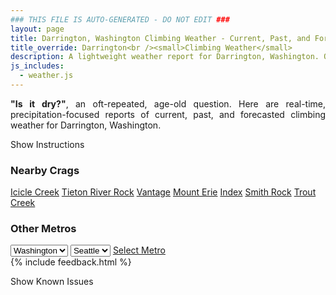 ```yaml
---
### THIS FILE IS AUTO-GENERATED - DO NOT EDIT ###
layout: page
title: Darrington, Washington Climbing Weather - Current, Past, and Forecasted Report
title_override: Darrington<br /><small>Climbing Weather</small>
description: A lightweight weather report for Darrington, Washington. Optimized for slow internet connections.
js_includes:
  - weather.js
---
```


<section class="measure center lh-copy f5-ns f6 ph2 mv4" style="text-align: justify;">
<strong>"Is it dry?"</strong>, an oft-repeated, age-old question. Here are real-time,
precipitation-focused reports of current, past, and forecasted climbing weather for Darrington, Washington.
</section>

<p id="settings-toggle" class="mw5 b center tc hover-light-red black-70 pointer">Show Instructions</p>
<section id="settings" class="overflow-hidden" style="display:none;">
    <div class="mv2 ph2 center">
        <div class="fn f6 tc pv2">
            <p class="measure lh-copy center"><strong>Show/hide hourly forecasts</strong> by clicking the desired day.</p>
            <hr class="mw5 p0 mv2 o-60 b0 bt b--light-red light-red bg-light-red">
            <p class="measure lh-copy center"><strong>Current and Past conditions</strong> are measured by the nearest weather station. <strong>Forecast conditions</strong> are calculated and polled separately.</p>
            <hr class="mw5 p0 mv2 o-60 b0 bt b--light-red light-red bg-light-red">
            <p class="measure lh-copy center"><strong>Having issues?</strong> Try <a id="clear-cache" class="no-underline relative fancy-link light-red hover-light-red" href="#">clearing the local cache</a>.</p>
            <hr class="mw5 p0 mv2 o-60 b0 bt b--light-red light-red bg-light-red">
            <p class="measure lh-copy center">Weather data sourced from <a class="no-underline fancy-link relative light-red" target="_blank" href="https://www.weather.gov/documentation/services-web-api">weather.gov</a>.</p>
        </div>
    </div>
</section>
<section id="weather" data-crag="darrington-washington" class="mv4-ns mv3 ph2 center"></section>
<section id="nearby" class="tc lh-copy">
  <h3>Nearby Crags</h3>
<a class="nowrap no-underline fancy-link relative light-red mh3" href="/crags/icicle-creek-washington-weather.html">Icicle Creek</a>
<a class="nowrap no-underline fancy-link relative light-red mh3" href="/crags/tieton-river-rock-washington-weather.html">Tieton River Rock</a>
<a class="nowrap no-underline fancy-link relative light-red mh3" href="/crags/vantage-washington-weather.html">Vantage</a>
<a class="nowrap no-underline fancy-link relative light-red mh3" href="/crags/mount-erie-washington-weather.html">Mount Erie</a>
<a class="nowrap no-underline fancy-link relative light-red mh3" href="/crags/index-washington-weather.html">Index</a>
<a class="nowrap no-underline fancy-link relative light-red mh3" href="/crags/smith-rock-oregon-weather.html">Smith Rock</a>
<a class="nowrap no-underline fancy-link relative light-red mh3" href="/crags/trout-creek-oregon-weather.html">Trout Creek</a>
</section>
<section id="nearby" class="tc lh-copy">
  <h3>Other Metros</h3>
  <select class="ma1 bg-near-white pa2" id="stateSel">
    <option value="Texas">Texas</option>
    <option value="Washington" selected>Washington</option>
    <option value="Colorado">Colorado</option>
    <option value="Tennessee">Tennessee</option>
    <option value="Utah">Utah</option>
    <option value="California">California</option>
  </select>
  <select class="ma1 bg-near-white pa2" id="citySel">
    <option value="Seattle" selected>Seattle</option>
  </select>
  <a id="selectMetro" class="f6 link dim ph3 pv2 ma1 dib white bg-light-red" href="/crags/seattle-washington-weather.html">Select Metro</a>
  <script>
    var states = [];
    states["Texas"] = "Austin"
    states["Washington"] = "Seattle"
    states["Colorado"] = "Denver"
    states["Tennessee"] = "Nashville"
    states["Utah"] = "Salt Lake City"
    states["California"] = "San Francisco|Los Angeles"
  </script>
</section>
{% include feedback.html %}
<p id="issues-toggle" class="mw5 b center tc hover-light-red black-70 pointer">Show Known Issues</p>
<section id="issues" class="overflow-hidden tc f6">
</section>

<script>
  var weekly_SEW_151_89 = {"updated":"2021-10-13T00:44:57+00:00","units":"us","forecastGenerator":"BaselineForecastGenerator","generatedAt":"2021-10-13T08:44:06+00:00","updateTime":"2021-10-13T00:44:57+00:00","validTimes":"2021-10-12T18:00:00+00:00/P7DT7H","elevation":{"unitCode":"wmoUnit:m","value":1150.9248},"periods":[{"number":1,"name":"Overnight","startTime":"2021-10-13T01:00:00-07:00","endTime":"2021-10-13T06:00:00-07:00","isDaytime":false,"temperature":34,"temperatureUnit":"F","temperatureTrend":null,"windSpeed":"1 to 5 mph","windDirection":"SW","icon":"https://api.weather.gov/icons/land/night/snow,70?size=medium","shortForecast":"Light Snow Likely","detailedForecast":"Snow likely. Cloudy, with a low around 34. Southwest wind 1 to 5 mph. Chance of precipitation is 70%. New snow accumulation of less than one inch possible."},{"number":2,"name":"Wednesday","startTime":"2021-10-13T06:00:00-07:00","endTime":"2021-10-13T18:00:00-07:00","isDaytime":true,"temperature":37,"temperatureUnit":"F","temperatureTrend":null,"windSpeed":"3 to 9 mph","windDirection":"WSW","icon":"https://api.weather.gov/icons/land/day/snow,70?size=medium","shortForecast":"Light Snow Likely","detailedForecast":"Snow likely before 2pm. Mostly cloudy, with a high near 37. West southwest wind 3 to 9 mph. Chance of precipitation is 70%. New snow accumulation of less than half an inch possible."},{"number":3,"name":"Wednesday Night","startTime":"2021-10-13T18:00:00-07:00","endTime":"2021-10-14T06:00:00-07:00","isDaytime":false,"temperature":34,"temperatureUnit":"F","temperatureTrend":"rising","windSpeed":"1 to 10 mph","windDirection":"SW","icon":"https://api.weather.gov/icons/land/night/snow,40/snow,60?size=medium","shortForecast":"Rain And Snow Likely","detailedForecast":"Rain and snow likely after 11pm. Mostly cloudy. Low around 34, with temperatures rising to around 36 overnight. Southwest wind 1 to 10 mph. Chance of precipitation is 60%. Little or no snow accumulation expected."},{"number":4,"name":"Thursday","startTime":"2021-10-14T06:00:00-07:00","endTime":"2021-10-14T18:00:00-07:00","isDaytime":true,"temperature":42,"temperatureUnit":"F","temperatureTrend":null,"windSpeed":"6 to 10 mph","windDirection":"SW","icon":"https://api.weather.gov/icons/land/day/snow,60?size=medium","shortForecast":"Rain And Snow Likely","detailedForecast":"Rain and snow likely. Mostly cloudy, with a high near 42. Southwest wind 6 to 10 mph. Chance of precipitation is 60%. New rainfall amounts between a quarter and half of an inch possible."},{"number":5,"name":"Thursday Night","startTime":"2021-10-14T18:00:00-07:00","endTime":"2021-10-15T06:00:00-07:00","isDaytime":false,"temperature":40,"temperatureUnit":"F","temperatureTrend":null,"windSpeed":"7 to 14 mph","windDirection":"SSW","icon":"https://api.weather.gov/icons/land/night/rain,70?size=medium","shortForecast":"Light Rain Likely","detailedForecast":"Rain likely. Cloudy, with a low around 40. South southwest wind 7 to 14 mph. Chance of precipitation is 70%. New rainfall amounts between a tenth and quarter of an inch possible."},{"number":6,"name":"Friday","startTime":"2021-10-15T06:00:00-07:00","endTime":"2021-10-15T18:00:00-07:00","isDaytime":true,"temperature":44,"temperatureUnit":"F","temperatureTrend":null,"windSpeed":"6 to 9 mph","windDirection":"S","icon":"https://api.weather.gov/icons/land/day/rain,70?size=medium","shortForecast":"Light Rain Likely","detailedForecast":"Rain likely. Cloudy, with a high near 44. Chance of precipitation is 70%. New rainfall amounts between a quarter and half of an inch possible."},{"number":7,"name":"Friday Night","startTime":"2021-10-15T18:00:00-07:00","endTime":"2021-10-16T06:00:00-07:00","isDaytime":false,"temperature":42,"temperatureUnit":"F","temperatureTrend":null,"windSpeed":"6 to 10 mph","windDirection":"SSE","icon":"https://api.weather.gov/icons/land/night/rain,70?size=medium","shortForecast":"Rain Likely","detailedForecast":"Rain likely. Mostly cloudy, with a low around 42. Chance of precipitation is 70%."},{"number":8,"name":"Saturday","startTime":"2021-10-16T06:00:00-07:00","endTime":"2021-10-16T18:00:00-07:00","isDaytime":true,"temperature":47,"temperatureUnit":"F","temperatureTrend":null,"windSpeed":"10 mph","windDirection":"SSE","icon":"https://api.weather.gov/icons/land/day/rain?size=medium","shortForecast":"Rain Likely","detailedForecast":"Rain likely. Mostly cloudy, with a high near 47."},{"number":9,"name":"Saturday Night","startTime":"2021-10-16T18:00:00-07:00","endTime":"2021-10-17T06:00:00-07:00","isDaytime":false,"temperature":38,"temperatureUnit":"F","temperatureTrend":null,"windSpeed":"10 mph","windDirection":"S","icon":"https://api.weather.gov/icons/land/night/rain?size=medium","shortForecast":"Rain Likely","detailedForecast":"Rain likely. Mostly cloudy, with a low around 38."},{"number":10,"name":"Sunday","startTime":"2021-10-17T06:00:00-07:00","endTime":"2021-10-17T18:00:00-07:00","isDaytime":true,"temperature":40,"temperatureUnit":"F","temperatureTrend":null,"windSpeed":"6 to 10 mph","windDirection":"SW","icon":"https://api.weather.gov/icons/land/day/rain?size=medium","shortForecast":"Rain Likely","detailedForecast":"Rain likely. Mostly cloudy, with a high near 40."},{"number":11,"name":"Sunday Night","startTime":"2021-10-17T18:00:00-07:00","endTime":"2021-10-18T06:00:00-07:00","isDaytime":false,"temperature":34,"temperatureUnit":"F","temperatureTrend":null,"windSpeed":"8 mph","windDirection":"SSW","icon":"https://api.weather.gov/icons/land/night/snow/bkn?size=medium","shortForecast":"Chance Rain And Snow then Mostly Cloudy","detailedForecast":"A chance of rain before 8pm, then a chance of rain and snow between 8pm and 11pm. Mostly cloudy, with a low around 34."},{"number":12,"name":"Monday","startTime":"2021-10-18T06:00:00-07:00","endTime":"2021-10-18T18:00:00-07:00","isDaytime":true,"temperature":42,"temperatureUnit":"F","temperatureTrend":null,"windSpeed":"8 mph","windDirection":"ENE","icon":"https://api.weather.gov/icons/land/day/bkn?size=medium","shortForecast":"Partly Sunny","detailedForecast":"Partly sunny, with a high near 42."},{"number":13,"name":"Monday Night","startTime":"2021-10-18T18:00:00-07:00","endTime":"2021-10-19T06:00:00-07:00","isDaytime":false,"temperature":35,"temperatureUnit":"F","temperatureTrend":null,"windSpeed":"6 to 10 mph","windDirection":"ENE","icon":"https://api.weather.gov/icons/land/night/bkn?size=medium","shortForecast":"Mostly Cloudy","detailedForecast":"Mostly cloudy, with a low around 35."},{"number":14,"name":"Tuesday","startTime":"2021-10-19T06:00:00-07:00","endTime":"2021-10-19T18:00:00-07:00","isDaytime":true,"temperature":49,"temperatureUnit":"F","temperatureTrend":null,"windSpeed":"9 mph","windDirection":"E","icon":"https://api.weather.gov/icons/land/day/rain?size=medium","shortForecast":"Chance Light Rain","detailedForecast":"A chance of rain after 11am. Mostly sunny, with a high near 49."}]}
  var hourly_SEW_151_89 = {"@context":["https://geojson.org/geojson-ld/geojson-context.jsonld",{"@version":"1.1","wx":"https://api.weather.gov/ontology#","geo":"http://www.opengis.net/ont/geosparql#","unit":"http://codes.wmo.int/common/unit/","@vocab":"https://api.weather.gov/ontology#"}],"type":"Feature","geometry":{"type":"Polygon","coordinates":[[[-121.6487288,48.1784602],[-121.6426225,48.158006500000006],[-121.6119448,48.16207810000001],[-121.6180444,48.18253210000001],[-121.6487288,48.1784602]]]},"properties":{"updated":"2021-10-13T00:44:57+00:00","units":"us","forecastGenerator":"HourlyForecastGenerator","generatedAt":"2021-10-13T08:44:07+00:00","updateTime":"2021-10-13T00:44:57+00:00","validTimes":"2021-10-12T18:00:00+00:00/P7DT7H","elevation":{"unitCode":"wmoUnit:m","value":1150.9248},"periods":[{"number":1,"name":"","startTime":"2021-10-13T01:00:00-07:00","endTime":"2021-10-13T02:00:00-07:00","isDaytime":false,"temperature":34,"temperatureUnit":"F","temperatureTrend":null,"windSpeed":"5 mph","windDirection":"S","icon":"https://api.weather.gov/icons/land/night/snow,70?size=small","shortForecast":"Light Snow Likely","detailedForecast":""},{"number":2,"name":"","startTime":"2021-10-13T02:00:00-07:00","endTime":"2021-10-13T03:00:00-07:00","isDaytime":false,"temperature":34,"temperatureUnit":"F","temperatureTrend":null,"windSpeed":"5 mph","windDirection":"SSW","icon":"https://api.weather.gov/icons/land/night/snow,50?size=small","shortForecast":"Chance Light Snow","detailedForecast":""},{"number":3,"name":"","startTime":"2021-10-13T03:00:00-07:00","endTime":"2021-10-13T04:00:00-07:00","isDaytime":false,"temperature":34,"temperatureUnit":"F","temperatureTrend":null,"windSpeed":"2 mph","windDirection":"S","icon":"https://api.weather.gov/icons/land/night/snow,40?size=small","shortForecast":"Chance Light Snow","detailedForecast":""},{"number":4,"name":"","startTime":"2021-10-13T04:00:00-07:00","endTime":"2021-10-13T05:00:00-07:00","isDaytime":false,"temperature":34,"temperatureUnit":"F","temperatureTrend":null,"windSpeed":"3 mph","windDirection":"WNW","icon":"https://api.weather.gov/icons/land/night/snow,40?size=small","shortForecast":"Chance Light Snow","detailedForecast":""},{"number":5,"name":"","startTime":"2021-10-13T05:00:00-07:00","endTime":"2021-10-13T06:00:00-07:00","isDaytime":false,"temperature":34,"temperatureUnit":"F","temperatureTrend":null,"windSpeed":"1 mph","windDirection":"SW","icon":"https://api.weather.gov/icons/land/night/snow,40?size=small","shortForecast":"Chance Light Snow","detailedForecast":""},{"number":6,"name":"","startTime":"2021-10-13T06:00:00-07:00","endTime":"2021-10-13T07:00:00-07:00","isDaytime":true,"temperature":35,"temperatureUnit":"F","temperatureTrend":null,"windSpeed":"3 mph","windDirection":"SW","icon":"https://api.weather.gov/icons/land/day/snow,50?size=small","shortForecast":"Chance Light Snow","detailedForecast":""},{"number":7,"name":"","startTime":"2021-10-13T07:00:00-07:00","endTime":"2021-10-13T08:00:00-07:00","isDaytime":true,"temperature":34,"temperatureUnit":"F","temperatureTrend":null,"windSpeed":"6 mph","windDirection":"WSW","icon":"https://api.weather.gov/icons/land/day/snow,40?size=small","shortForecast":"Chance Light Snow","detailedForecast":""},{"number":8,"name":"","startTime":"2021-10-13T08:00:00-07:00","endTime":"2021-10-13T09:00:00-07:00","isDaytime":true,"temperature":34,"temperatureUnit":"F","temperatureTrend":null,"windSpeed":"3 mph","windDirection":"W","icon":"https://api.weather.gov/icons/land/day/snow?size=small","shortForecast":"Slight Chance Light Snow","detailedForecast":""},{"number":9,"name":"","startTime":"2021-10-13T09:00:00-07:00","endTime":"2021-10-13T10:00:00-07:00","isDaytime":true,"temperature":34,"temperatureUnit":"F","temperatureTrend":null,"windSpeed":"3 mph","windDirection":"WSW","icon":"https://api.weather.gov/icons/land/day/snow?size=small","shortForecast":"Slight Chance Light Snow","detailedForecast":""},{"number":10,"name":"","startTime":"2021-10-13T10:00:00-07:00","endTime":"2021-10-13T11:00:00-07:00","isDaytime":true,"temperature":35,"temperatureUnit":"F","temperatureTrend":null,"windSpeed":"6 mph","windDirection":"W","icon":"https://api.weather.gov/icons/land/day/snow?size=small","shortForecast":"Slight Chance Light Snow","detailedForecast":""},{"number":11,"name":"","startTime":"2021-10-13T11:00:00-07:00","endTime":"2021-10-13T12:00:00-07:00","isDaytime":true,"temperature":35,"temperatureUnit":"F","temperatureTrend":null,"windSpeed":"3 mph","windDirection":"W","icon":"https://api.weather.gov/icons/land/day/snow?size=small","shortForecast":"Light Snow Likely","detailedForecast":""},{"number":12,"name":"","startTime":"2021-10-13T12:00:00-07:00","endTime":"2021-10-13T13:00:00-07:00","isDaytime":true,"temperature":36,"temperatureUnit":"F","temperatureTrend":null,"windSpeed":"8 mph","windDirection":"W","icon":"https://api.weather.gov/icons/land/day/snow?size=small","shortForecast":"Light Snow Likely","detailedForecast":""},{"number":13,"name":"","startTime":"2021-10-13T13:00:00-07:00","endTime":"2021-10-13T14:00:00-07:00","isDaytime":true,"temperature":36,"temperatureUnit":"F","temperatureTrend":null,"windSpeed":"8 mph","windDirection":"W","icon":"https://api.weather.gov/icons/land/day/snow?size=small","shortForecast":"Light Snow Likely","detailedForecast":""},{"number":14,"name":"","startTime":"2021-10-13T14:00:00-07:00","endTime":"2021-10-13T15:00:00-07:00","isDaytime":true,"temperature":37,"temperatureUnit":"F","temperatureTrend":null,"windSpeed":"8 mph","windDirection":"W","icon":"https://api.weather.gov/icons/land/day/bkn?size=small","shortForecast":"Mostly Cloudy","detailedForecast":""},{"number":15,"name":"","startTime":"2021-10-13T15:00:00-07:00","endTime":"2021-10-13T16:00:00-07:00","isDaytime":true,"temperature":37,"temperatureUnit":"F","temperatureTrend":null,"windSpeed":"9 mph","windDirection":"W","icon":"https://api.weather.gov/icons/land/day/bkn?size=small","shortForecast":"Mostly Cloudy","detailedForecast":""},{"number":16,"name":"","startTime":"2021-10-13T16:00:00-07:00","endTime":"2021-10-13T17:00:00-07:00","isDaytime":true,"temperature":37,"temperatureUnit":"F","temperatureTrend":null,"windSpeed":"8 mph","windDirection":"W","icon":"https://api.weather.gov/icons/land/day/bkn?size=small","shortForecast":"Mostly Cloudy","detailedForecast":""},{"number":17,"name":"","startTime":"2021-10-13T17:00:00-07:00","endTime":"2021-10-13T18:00:00-07:00","isDaytime":true,"temperature":36,"temperatureUnit":"F","temperatureTrend":null,"windSpeed":"6 mph","windDirection":"WSW","icon":"https://api.weather.gov/icons/land/day/bkn?size=small","shortForecast":"Partly Sunny","detailedForecast":""},{"number":18,"name":"","startTime":"2021-10-13T18:00:00-07:00","endTime":"2021-10-13T19:00:00-07:00","isDaytime":false,"temperature":36,"temperatureUnit":"F","temperatureTrend":null,"windSpeed":"5 mph","windDirection":"SW","icon":"https://api.weather.gov/icons/land/night/bkn?size=small","shortForecast":"Mostly Cloudy","detailedForecast":""},{"number":19,"name":"","startTime":"2021-10-13T19:00:00-07:00","endTime":"2021-10-13T20:00:00-07:00","isDaytime":false,"temperature":35,"temperatureUnit":"F","temperatureTrend":null,"windSpeed":"2 mph","windDirection":"SSW","icon":"https://api.weather.gov/icons/land/night/bkn?size=small","shortForecast":"Mostly Cloudy","detailedForecast":""},{"number":20,"name":"","startTime":"2021-10-13T20:00:00-07:00","endTime":"2021-10-13T21:00:00-07:00","isDaytime":false,"temperature":34,"temperatureUnit":"F","temperatureTrend":null,"windSpeed":"1 mph","windDirection":"SSW","icon":"https://api.weather.gov/icons/land/night/sct?size=small","shortForecast":"Partly Cloudy","detailedForecast":""},{"number":21,"name":"","startTime":"2021-10-13T21:00:00-07:00","endTime":"2021-10-13T22:00:00-07:00","isDaytime":false,"temperature":34,"temperatureUnit":"F","temperatureTrend":null,"windSpeed":"1 mph","windDirection":"NNW","icon":"https://api.weather.gov/icons/land/night/sct?size=small","shortForecast":"Partly Cloudy","detailedForecast":""},{"number":22,"name":"","startTime":"2021-10-13T22:00:00-07:00","endTime":"2021-10-13T23:00:00-07:00","isDaytime":false,"temperature":34,"temperatureUnit":"F","temperatureTrend":null,"windSpeed":"2 mph","windDirection":"WSW","icon":"https://api.weather.gov/icons/land/night/bkn?size=small","shortForecast":"Mostly Cloudy","detailedForecast":""},{"number":23,"name":"","startTime":"2021-10-13T23:00:00-07:00","endTime":"2021-10-14T00:00:00-07:00","isDaytime":false,"temperature":34,"temperatureUnit":"F","temperatureTrend":null,"windSpeed":"7 mph","windDirection":"S","icon":"https://api.weather.gov/icons/land/night/snow?size=small","shortForecast":"Chance Rain And Snow","detailedForecast":""},{"number":24,"name":"","startTime":"2021-10-14T00:00:00-07:00","endTime":"2021-10-14T01:00:00-07:00","isDaytime":false,"temperature":35,"temperatureUnit":"F","temperatureTrend":null,"windSpeed":"7 mph","windDirection":"S","icon":"https://api.weather.gov/icons/land/night/snow?size=small","shortForecast":"Chance Rain And Snow","detailedForecast":""},{"number":25,"name":"","startTime":"2021-10-14T01:00:00-07:00","endTime":"2021-10-14T02:00:00-07:00","isDaytime":false,"temperature":35,"temperatureUnit":"F","temperatureTrend":null,"windSpeed":"7 mph","windDirection":"S","icon":"https://api.weather.gov/icons/land/night/snow?size=small","shortForecast":"Chance Rain And Snow","detailedForecast":""},{"number":26,"name":"","startTime":"2021-10-14T02:00:00-07:00","endTime":"2021-10-14T03:00:00-07:00","isDaytime":false,"temperature":36,"temperatureUnit":"F","temperatureTrend":null,"windSpeed":"8 mph","windDirection":"SSW","icon":"https://api.weather.gov/icons/land/night/snow?size=small","shortForecast":"Chance Rain And Snow","detailedForecast":""},{"number":27,"name":"","startTime":"2021-10-14T03:00:00-07:00","endTime":"2021-10-14T04:00:00-07:00","isDaytime":false,"temperature":36,"temperatureUnit":"F","temperatureTrend":null,"windSpeed":"8 mph","windDirection":"SSW","icon":"https://api.weather.gov/icons/land/night/snow?size=small","shortForecast":"Chance Rain And Snow","detailedForecast":""},{"number":28,"name":"","startTime":"2021-10-14T04:00:00-07:00","endTime":"2021-10-14T05:00:00-07:00","isDaytime":false,"temperature":36,"temperatureUnit":"F","temperatureTrend":null,"windSpeed":"8 mph","windDirection":"SSW","icon":"https://api.weather.gov/icons/land/night/snow?size=small","shortForecast":"Chance Rain And Snow","detailedForecast":""},{"number":29,"name":"","startTime":"2021-10-14T05:00:00-07:00","endTime":"2021-10-14T06:00:00-07:00","isDaytime":false,"temperature":36,"temperatureUnit":"F","temperatureTrend":null,"windSpeed":"10 mph","windDirection":"SSW","icon":"https://api.weather.gov/icons/land/night/snow?size=small","shortForecast":"Rain And Snow Likely","detailedForecast":""},{"number":30,"name":"","startTime":"2021-10-14T06:00:00-07:00","endTime":"2021-10-14T07:00:00-07:00","isDaytime":true,"temperature":36,"temperatureUnit":"F","temperatureTrend":null,"windSpeed":"10 mph","windDirection":"SSW","icon":"https://api.weather.gov/icons/land/day/snow?size=small","shortForecast":"Rain And Snow Likely","detailedForecast":""},{"number":31,"name":"","startTime":"2021-10-14T07:00:00-07:00","endTime":"2021-10-14T08:00:00-07:00","isDaytime":true,"temperature":36,"temperatureUnit":"F","temperatureTrend":null,"windSpeed":"10 mph","windDirection":"SSW","icon":"https://api.weather.gov/icons/land/day/snow?size=small","shortForecast":"Rain And Snow Likely","detailedForecast":""},{"number":32,"name":"","startTime":"2021-10-14T08:00:00-07:00","endTime":"2021-10-14T09:00:00-07:00","isDaytime":true,"temperature":36,"temperatureUnit":"F","temperatureTrend":null,"windSpeed":"10 mph","windDirection":"SSW","icon":"https://api.weather.gov/icons/land/day/rain?size=small","shortForecast":"Rain Likely","detailedForecast":""},{"number":33,"name":"","startTime":"2021-10-14T09:00:00-07:00","endTime":"2021-10-14T10:00:00-07:00","isDaytime":true,"temperature":36,"temperatureUnit":"F","temperatureTrend":null,"windSpeed":"10 mph","windDirection":"SSW","icon":"https://api.weather.gov/icons/land/day/rain?size=small","shortForecast":"Rain Likely","detailedForecast":""},{"number":34,"name":"","startTime":"2021-10-14T10:00:00-07:00","endTime":"2021-10-14T11:00:00-07:00","isDaytime":true,"temperature":37,"temperatureUnit":"F","temperatureTrend":null,"windSpeed":"10 mph","windDirection":"SSW","icon":"https://api.weather.gov/icons/land/day/rain?size=small","shortForecast":"Rain Likely","detailedForecast":""},{"number":35,"name":"","startTime":"2021-10-14T11:00:00-07:00","endTime":"2021-10-14T12:00:00-07:00","isDaytime":true,"temperature":38,"temperatureUnit":"F","temperatureTrend":null,"windSpeed":"8 mph","windDirection":"SW","icon":"https://api.weather.gov/icons/land/day/rain?size=small","shortForecast":"Chance Light Rain","detailedForecast":""},{"number":36,"name":"","startTime":"2021-10-14T12:00:00-07:00","endTime":"2021-10-14T13:00:00-07:00","isDaytime":true,"temperature":39,"temperatureUnit":"F","temperatureTrend":null,"windSpeed":"8 mph","windDirection":"SW","icon":"https://api.weather.gov/icons/land/day/rain?size=small","shortForecast":"Chance Light Rain","detailedForecast":""},{"number":37,"name":"","startTime":"2021-10-14T13:00:00-07:00","endTime":"2021-10-14T14:00:00-07:00","isDaytime":true,"temperature":40,"temperatureUnit":"F","temperatureTrend":null,"windSpeed":"8 mph","windDirection":"SW","icon":"https://api.weather.gov/icons/land/day/rain?size=small","shortForecast":"Chance Light Rain","detailedForecast":""},{"number":38,"name":"","startTime":"2021-10-14T14:00:00-07:00","endTime":"2021-10-14T15:00:00-07:00","isDaytime":true,"temperature":41,"temperatureUnit":"F","temperatureTrend":null,"windSpeed":"6 mph","windDirection":"SW","icon":"https://api.weather.gov/icons/land/day/rain?size=small","shortForecast":"Chance Light Rain","detailedForecast":""},{"number":39,"name":"","startTime":"2021-10-14T15:00:00-07:00","endTime":"2021-10-14T16:00:00-07:00","isDaytime":true,"temperature":42,"temperatureUnit":"F","temperatureTrend":null,"windSpeed":"6 mph","windDirection":"SW","icon":"https://api.weather.gov/icons/land/day/rain?size=small","shortForecast":"Chance Light Rain","detailedForecast":""},{"number":40,"name":"","startTime":"2021-10-14T16:00:00-07:00","endTime":"2021-10-14T17:00:00-07:00","isDaytime":true,"temperature":42,"temperatureUnit":"F","temperatureTrend":null,"windSpeed":"6 mph","windDirection":"SW","icon":"https://api.weather.gov/icons/land/day/rain?size=small","shortForecast":"Chance Light Rain","detailedForecast":""},{"number":41,"name":"","startTime":"2021-10-14T17:00:00-07:00","endTime":"2021-10-14T18:00:00-07:00","isDaytime":true,"temperature":42,"temperatureUnit":"F","temperatureTrend":null,"windSpeed":"8 mph","windDirection":"SW","icon":"https://api.weather.gov/icons/land/day/rain?size=small","shortForecast":"Light Rain Likely","detailedForecast":""},{"number":42,"name":"","startTime":"2021-10-14T18:00:00-07:00","endTime":"2021-10-14T19:00:00-07:00","isDaytime":false,"temperature":41,"temperatureUnit":"F","temperatureTrend":null,"windSpeed":"8 mph","windDirection":"SW","icon":"https://api.weather.gov/icons/land/night/rain?size=small","shortForecast":"Light Rain Likely","detailedForecast":""},{"number":43,"name":"","startTime":"2021-10-14T19:00:00-07:00","endTime":"2021-10-14T20:00:00-07:00","isDaytime":false,"temperature":41,"temperatureUnit":"F","temperatureTrend":null,"windSpeed":"8 mph","windDirection":"SW","icon":"https://api.weather.gov/icons/land/night/rain?size=small","shortForecast":"Light Rain Likely","detailedForecast":""},{"number":44,"name":"","startTime":"2021-10-14T20:00:00-07:00","endTime":"2021-10-14T21:00:00-07:00","isDaytime":false,"temperature":40,"temperatureUnit":"F","temperatureTrend":null,"windSpeed":"7 mph","windDirection":"S","icon":"https://api.weather.gov/icons/land/night/rain?size=small","shortForecast":"Light Rain Likely","detailedForecast":""},{"number":45,"name":"","startTime":"2021-10-14T21:00:00-07:00","endTime":"2021-10-14T22:00:00-07:00","isDaytime":false,"temperature":40,"temperatureUnit":"F","temperatureTrend":null,"windSpeed":"7 mph","windDirection":"S","icon":"https://api.weather.gov/icons/land/night/rain?size=small","shortForecast":"Light Rain Likely","detailedForecast":""},{"number":46,"name":"","startTime":"2021-10-14T22:00:00-07:00","endTime":"2021-10-14T23:00:00-07:00","isDaytime":false,"temperature":40,"temperatureUnit":"F","temperatureTrend":null,"windSpeed":"7 mph","windDirection":"S","icon":"https://api.weather.gov/icons/land/night/rain?size=small","shortForecast":"Light Rain Likely","detailedForecast":""},{"number":47,"name":"","startTime":"2021-10-14T23:00:00-07:00","endTime":"2021-10-15T00:00:00-07:00","isDaytime":false,"temperature":40,"temperatureUnit":"F","temperatureTrend":null,"windSpeed":"14 mph","windDirection":"SSW","icon":"https://api.weather.gov/icons/land/night/rain?size=small","shortForecast":"Light Rain Likely","detailedForecast":""},{"number":48,"name":"","startTime":"2021-10-15T00:00:00-07:00","endTime":"2021-10-15T01:00:00-07:00","isDaytime":false,"temperature":40,"temperatureUnit":"F","temperatureTrend":null,"windSpeed":"14 mph","windDirection":"SSW","icon":"https://api.weather.gov/icons/land/night/rain?size=small","shortForecast":"Light Rain Likely","detailedForecast":""},{"number":49,"name":"","startTime":"2021-10-15T01:00:00-07:00","endTime":"2021-10-15T02:00:00-07:00","isDaytime":false,"temperature":41,"temperatureUnit":"F","temperatureTrend":null,"windSpeed":"14 mph","windDirection":"SSW","icon":"https://api.weather.gov/icons/land/night/rain?size=small","shortForecast":"Light Rain Likely","detailedForecast":""},{"number":50,"name":"","startTime":"2021-10-15T02:00:00-07:00","endTime":"2021-10-15T03:00:00-07:00","isDaytime":false,"temperature":41,"temperatureUnit":"F","temperatureTrend":null,"windSpeed":"9 mph","windDirection":"SSW","icon":"https://api.weather.gov/icons/land/night/rain?size=small","shortForecast":"Light Rain Likely","detailedForecast":""},{"number":51,"name":"","startTime":"2021-10-15T03:00:00-07:00","endTime":"2021-10-15T04:00:00-07:00","isDaytime":false,"temperature":41,"temperatureUnit":"F","temperatureTrend":null,"windSpeed":"9 mph","windDirection":"SSW","icon":"https://api.weather.gov/icons/land/night/rain?size=small","shortForecast":"Light Rain Likely","detailedForecast":""},{"number":52,"name":"","startTime":"2021-10-15T04:00:00-07:00","endTime":"2021-10-15T05:00:00-07:00","isDaytime":false,"temperature":42,"temperatureUnit":"F","temperatureTrend":null,"windSpeed":"9 mph","windDirection":"SSW","icon":"https://api.weather.gov/icons/land/night/rain?size=small","shortForecast":"Light Rain Likely","detailedForecast":""},{"number":53,"name":"","startTime":"2021-10-15T05:00:00-07:00","endTime":"2021-10-15T06:00:00-07:00","isDaytime":false,"temperature":42,"temperatureUnit":"F","temperatureTrend":null,"windSpeed":"9 mph","windDirection":"S","icon":"https://api.weather.gov/icons/land/night/rain?size=small","shortForecast":"Light Rain Likely","detailedForecast":""},{"number":54,"name":"","startTime":"2021-10-15T06:00:00-07:00","endTime":"2021-10-15T07:00:00-07:00","isDaytime":true,"temperature":42,"temperatureUnit":"F","temperatureTrend":null,"windSpeed":"9 mph","windDirection":"S","icon":"https://api.weather.gov/icons/land/day/rain?size=small","shortForecast":"Light Rain Likely","detailedForecast":""},{"number":55,"name":"","startTime":"2021-10-15T07:00:00-07:00","endTime":"2021-10-15T08:00:00-07:00","isDaytime":true,"temperature":41,"temperatureUnit":"F","temperatureTrend":null,"windSpeed":"9 mph","windDirection":"S","icon":"https://api.weather.gov/icons/land/day/rain?size=small","shortForecast":"Light Rain Likely","detailedForecast":""},{"number":56,"name":"","startTime":"2021-10-15T08:00:00-07:00","endTime":"2021-10-15T09:00:00-07:00","isDaytime":true,"temperature":41,"temperatureUnit":"F","temperatureTrend":null,"windSpeed":"9 mph","windDirection":"S","icon":"https://api.weather.gov/icons/land/day/rain?size=small","shortForecast":"Light Rain Likely","detailedForecast":""},{"number":57,"name":"","startTime":"2021-10-15T09:00:00-07:00","endTime":"2021-10-15T10:00:00-07:00","isDaytime":true,"temperature":41,"temperatureUnit":"F","temperatureTrend":null,"windSpeed":"9 mph","windDirection":"S","icon":"https://api.weather.gov/icons/land/day/rain?size=small","shortForecast":"Light Rain Likely","detailedForecast":""},{"number":58,"name":"","startTime":"2021-10-15T10:00:00-07:00","endTime":"2021-10-15T11:00:00-07:00","isDaytime":true,"temperature":41,"temperatureUnit":"F","temperatureTrend":null,"windSpeed":"9 mph","windDirection":"S","icon":"https://api.weather.gov/icons/land/day/rain?size=small","shortForecast":"Light Rain Likely","detailedForecast":""},{"number":59,"name":"","startTime":"2021-10-15T11:00:00-07:00","endTime":"2021-10-15T12:00:00-07:00","isDaytime":true,"temperature":42,"temperatureUnit":"F","temperatureTrend":null,"windSpeed":"8 mph","windDirection":"S","icon":"https://api.weather.gov/icons/land/day/rain?size=small","shortForecast":"Light Rain Likely","detailedForecast":""},{"number":60,"name":"","startTime":"2021-10-15T12:00:00-07:00","endTime":"2021-10-15T13:00:00-07:00","isDaytime":true,"temperature":43,"temperatureUnit":"F","temperatureTrend":null,"windSpeed":"8 mph","windDirection":"S","icon":"https://api.weather.gov/icons/land/day/rain?size=small","shortForecast":"Light Rain Likely","detailedForecast":""},{"number":61,"name":"","startTime":"2021-10-15T13:00:00-07:00","endTime":"2021-10-15T14:00:00-07:00","isDaytime":true,"temperature":43,"temperatureUnit":"F","temperatureTrend":null,"windSpeed":"8 mph","windDirection":"S","icon":"https://api.weather.gov/icons/land/day/rain?size=small","shortForecast":"Light Rain Likely","detailedForecast":""},{"number":62,"name":"","startTime":"2021-10-15T14:00:00-07:00","endTime":"2021-10-15T15:00:00-07:00","isDaytime":true,"temperature":44,"temperatureUnit":"F","temperatureTrend":null,"windSpeed":"7 mph","windDirection":"S","icon":"https://api.weather.gov/icons/land/day/rain?size=small","shortForecast":"Light Rain Likely","detailedForecast":""},{"number":63,"name":"","startTime":"2021-10-15T15:00:00-07:00","endTime":"2021-10-15T16:00:00-07:00","isDaytime":true,"temperature":44,"temperatureUnit":"F","temperatureTrend":null,"windSpeed":"7 mph","windDirection":"S","icon":"https://api.weather.gov/icons/land/day/rain?size=small","shortForecast":"Light Rain Likely","detailedForecast":""},{"number":64,"name":"","startTime":"2021-10-15T16:00:00-07:00","endTime":"2021-10-15T17:00:00-07:00","isDaytime":true,"temperature":44,"temperatureUnit":"F","temperatureTrend":null,"windSpeed":"7 mph","windDirection":"S","icon":"https://api.weather.gov/icons/land/day/rain?size=small","shortForecast":"Light Rain Likely","detailedForecast":""},{"number":65,"name":"","startTime":"2021-10-15T17:00:00-07:00","endTime":"2021-10-15T18:00:00-07:00","isDaytime":true,"temperature":44,"temperatureUnit":"F","temperatureTrend":null,"windSpeed":"6 mph","windDirection":"S","icon":"https://api.weather.gov/icons/land/day/rain?size=small","shortForecast":"Light Rain Likely","detailedForecast":""},{"number":66,"name":"","startTime":"2021-10-15T18:00:00-07:00","endTime":"2021-10-15T19:00:00-07:00","isDaytime":false,"temperature":44,"temperatureUnit":"F","temperatureTrend":null,"windSpeed":"6 mph","windDirection":"S","icon":"https://api.weather.gov/icons/land/night/rain?size=small","shortForecast":"Light Rain Likely","detailedForecast":""},{"number":67,"name":"","startTime":"2021-10-15T19:00:00-07:00","endTime":"2021-10-15T20:00:00-07:00","isDaytime":false,"temperature":43,"temperatureUnit":"F","temperatureTrend":null,"windSpeed":"6 mph","windDirection":"S","icon":"https://api.weather.gov/icons/land/night/rain?size=small","shortForecast":"Light Rain Likely","detailedForecast":""},{"number":68,"name":"","startTime":"2021-10-15T20:00:00-07:00","endTime":"2021-10-15T21:00:00-07:00","isDaytime":false,"temperature":43,"temperatureUnit":"F","temperatureTrend":null,"windSpeed":"8 mph","windDirection":"SSE","icon":"https://api.weather.gov/icons/land/night/rain?size=small","shortForecast":"Light Rain Likely","detailedForecast":""},{"number":69,"name":"","startTime":"2021-10-15T21:00:00-07:00","endTime":"2021-10-15T22:00:00-07:00","isDaytime":false,"temperature":43,"temperatureUnit":"F","temperatureTrend":null,"windSpeed":"8 mph","windDirection":"SSE","icon":"https://api.weather.gov/icons/land/night/rain?size=small","shortForecast":"Light Rain Likely","detailedForecast":""},{"number":70,"name":"","startTime":"2021-10-15T22:00:00-07:00","endTime":"2021-10-15T23:00:00-07:00","isDaytime":false,"temperature":43,"temperatureUnit":"F","temperatureTrend":null,"windSpeed":"8 mph","windDirection":"SSE","icon":"https://api.weather.gov/icons/land/night/rain?size=small","shortForecast":"Light Rain Likely","detailedForecast":""},{"number":71,"name":"","startTime":"2021-10-15T23:00:00-07:00","endTime":"2021-10-16T00:00:00-07:00","isDaytime":false,"temperature":43,"temperatureUnit":"F","temperatureTrend":null,"windSpeed":"8 mph","windDirection":"SE","icon":"https://api.weather.gov/icons/land/night/rain?size=small","shortForecast":"Light Rain Likely","detailedForecast":""},{"number":72,"name":"","startTime":"2021-10-16T00:00:00-07:00","endTime":"2021-10-16T01:00:00-07:00","isDaytime":false,"temperature":43,"temperatureUnit":"F","temperatureTrend":null,"windSpeed":"8 mph","windDirection":"SE","icon":"https://api.weather.gov/icons/land/night/rain?size=small","shortForecast":"Light Rain Likely","detailedForecast":""},{"number":73,"name":"","startTime":"2021-10-16T01:00:00-07:00","endTime":"2021-10-16T02:00:00-07:00","isDaytime":false,"temperature":44,"temperatureUnit":"F","temperatureTrend":null,"windSpeed":"8 mph","windDirection":"SE","icon":"https://api.weather.gov/icons/land/night/rain?size=small","shortForecast":"Light Rain Likely","detailedForecast":""},{"number":74,"name":"","startTime":"2021-10-16T02:00:00-07:00","endTime":"2021-10-16T03:00:00-07:00","isDaytime":false,"temperature":44,"temperatureUnit":"F","temperatureTrend":null,"windSpeed":"8 mph","windDirection":"SE","icon":"https://api.weather.gov/icons/land/night/rain?size=small","shortForecast":"Light Rain Likely","detailedForecast":""},{"number":75,"name":"","startTime":"2021-10-16T03:00:00-07:00","endTime":"2021-10-16T04:00:00-07:00","isDaytime":false,"temperature":44,"temperatureUnit":"F","temperatureTrend":null,"windSpeed":"8 mph","windDirection":"SE","icon":"https://api.weather.gov/icons/land/night/rain?size=small","shortForecast":"Light Rain Likely","detailedForecast":""},{"number":76,"name":"","startTime":"2021-10-16T04:00:00-07:00","endTime":"2021-10-16T05:00:00-07:00","isDaytime":false,"temperature":43,"temperatureUnit":"F","temperatureTrend":null,"windSpeed":"8 mph","windDirection":"SE","icon":"https://api.weather.gov/icons/land/night/rain?size=small","shortForecast":"Light Rain Likely","detailedForecast":""},{"number":77,"name":"","startTime":"2021-10-16T05:00:00-07:00","endTime":"2021-10-16T06:00:00-07:00","isDaytime":false,"temperature":43,"temperatureUnit":"F","temperatureTrend":null,"windSpeed":"10 mph","windDirection":"SE","icon":"https://api.weather.gov/icons/land/night/rain?size=small","shortForecast":"Rain Likely","detailedForecast":""},{"number":78,"name":"","startTime":"2021-10-16T06:00:00-07:00","endTime":"2021-10-16T07:00:00-07:00","isDaytime":true,"temperature":43,"temperatureUnit":"F","temperatureTrend":null,"windSpeed":"10 mph","windDirection":"SE","icon":"https://api.weather.gov/icons/land/day/rain?size=small","shortForecast":"Rain Likely","detailedForecast":""},{"number":79,"name":"","startTime":"2021-10-16T07:00:00-07:00","endTime":"2021-10-16T08:00:00-07:00","isDaytime":true,"temperature":43,"temperatureUnit":"F","temperatureTrend":null,"windSpeed":"10 mph","windDirection":"SE","icon":"https://api.weather.gov/icons/land/day/rain?size=small","shortForecast":"Rain Likely","detailedForecast":""},{"number":80,"name":"","startTime":"2021-10-16T08:00:00-07:00","endTime":"2021-10-16T09:00:00-07:00","isDaytime":true,"temperature":43,"temperatureUnit":"F","temperatureTrend":null,"windSpeed":"9 mph","windDirection":"SSE","icon":"https://api.weather.gov/icons/land/day/rain?size=small","shortForecast":"Rain Likely","detailedForecast":""},{"number":81,"name":"","startTime":"2021-10-16T09:00:00-07:00","endTime":"2021-10-16T10:00:00-07:00","isDaytime":true,"temperature":43,"temperatureUnit":"F","temperatureTrend":null,"windSpeed":"9 mph","windDirection":"SSE","icon":"https://api.weather.gov/icons/land/day/rain?size=small","shortForecast":"Rain Likely","detailedForecast":""},{"number":82,"name":"","startTime":"2021-10-16T10:00:00-07:00","endTime":"2021-10-16T11:00:00-07:00","isDaytime":true,"temperature":44,"temperatureUnit":"F","temperatureTrend":null,"windSpeed":"9 mph","windDirection":"SSE","icon":"https://api.weather.gov/icons/land/day/rain?size=small","shortForecast":"Rain Likely","detailedForecast":""},{"number":83,"name":"","startTime":"2021-10-16T11:00:00-07:00","endTime":"2021-10-16T12:00:00-07:00","isDaytime":true,"temperature":44,"temperatureUnit":"F","temperatureTrend":null,"windSpeed":"8 mph","windDirection":"SSE","icon":"https://api.weather.gov/icons/land/day/rain?size=small","shortForecast":"Rain Likely","detailedForecast":""},{"number":84,"name":"","startTime":"2021-10-16T12:00:00-07:00","endTime":"2021-10-16T13:00:00-07:00","isDaytime":true,"temperature":45,"temperatureUnit":"F","temperatureTrend":null,"windSpeed":"8 mph","windDirection":"SSE","icon":"https://api.weather.gov/icons/land/day/rain?size=small","shortForecast":"Rain Likely","detailedForecast":""},{"number":85,"name":"","startTime":"2021-10-16T13:00:00-07:00","endTime":"2021-10-16T14:00:00-07:00","isDaytime":true,"temperature":45,"temperatureUnit":"F","temperatureTrend":null,"windSpeed":"8 mph","windDirection":"SSE","icon":"https://api.weather.gov/icons/land/day/rain?size=small","shortForecast":"Rain Likely","detailedForecast":""},{"number":86,"name":"","startTime":"2021-10-16T14:00:00-07:00","endTime":"2021-10-16T15:00:00-07:00","isDaytime":true,"temperature":46,"temperatureUnit":"F","temperatureTrend":null,"windSpeed":"9 mph","windDirection":"SSE","icon":"https://api.weather.gov/icons/land/day/rain?size=small","shortForecast":"Rain Likely","detailedForecast":""},{"number":87,"name":"","startTime":"2021-10-16T15:00:00-07:00","endTime":"2021-10-16T16:00:00-07:00","isDaytime":true,"temperature":46,"temperatureUnit":"F","temperatureTrend":null,"windSpeed":"9 mph","windDirection":"SSE","icon":"https://api.weather.gov/icons/land/day/rain?size=small","shortForecast":"Rain Likely","detailedForecast":""},{"number":88,"name":"","startTime":"2021-10-16T16:00:00-07:00","endTime":"2021-10-16T17:00:00-07:00","isDaytime":true,"temperature":46,"temperatureUnit":"F","temperatureTrend":null,"windSpeed":"9 mph","windDirection":"SSE","icon":"https://api.weather.gov/icons/land/day/rain?size=small","shortForecast":"Rain Likely","detailedForecast":""},{"number":89,"name":"","startTime":"2021-10-16T17:00:00-07:00","endTime":"2021-10-16T18:00:00-07:00","isDaytime":true,"temperature":46,"temperatureUnit":"F","temperatureTrend":null,"windSpeed":"9 mph","windDirection":"S","icon":"https://api.weather.gov/icons/land/day/rain?size=small","shortForecast":"Rain Likely","detailedForecast":""},{"number":90,"name":"","startTime":"2021-10-16T18:00:00-07:00","endTime":"2021-10-16T19:00:00-07:00","isDaytime":false,"temperature":46,"temperatureUnit":"F","temperatureTrend":null,"windSpeed":"9 mph","windDirection":"S","icon":"https://api.weather.gov/icons/land/night/rain?size=small","shortForecast":"Rain Likely","detailedForecast":""},{"number":91,"name":"","startTime":"2021-10-16T19:00:00-07:00","endTime":"2021-10-16T20:00:00-07:00","isDaytime":false,"temperature":45,"temperatureUnit":"F","temperatureTrend":null,"windSpeed":"9 mph","windDirection":"S","icon":"https://api.weather.gov/icons/land/night/rain?size=small","shortForecast":"Rain Likely","detailedForecast":""},{"number":92,"name":"","startTime":"2021-10-16T20:00:00-07:00","endTime":"2021-10-16T21:00:00-07:00","isDaytime":false,"temperature":45,"temperatureUnit":"F","temperatureTrend":null,"windSpeed":"9 mph","windDirection":"SSE","icon":"https://api.weather.gov/icons/land/night/rain?size=small","shortForecast":"Rain Likely","detailedForecast":""},{"number":93,"name":"","startTime":"2021-10-16T21:00:00-07:00","endTime":"2021-10-16T22:00:00-07:00","isDaytime":false,"temperature":45,"temperatureUnit":"F","temperatureTrend":null,"windSpeed":"9 mph","windDirection":"SSE","icon":"https://api.weather.gov/icons/land/night/rain?size=small","shortForecast":"Rain Likely","detailedForecast":""},{"number":94,"name":"","startTime":"2021-10-16T22:00:00-07:00","endTime":"2021-10-16T23:00:00-07:00","isDaytime":false,"temperature":45,"temperatureUnit":"F","temperatureTrend":null,"windSpeed":"9 mph","windDirection":"SSE","icon":"https://api.weather.gov/icons/land/night/rain?size=small","shortForecast":"Rain Likely","detailedForecast":""},{"number":95,"name":"","startTime":"2021-10-16T23:00:00-07:00","endTime":"2021-10-17T00:00:00-07:00","isDaytime":false,"temperature":45,"temperatureUnit":"F","temperatureTrend":null,"windSpeed":"9 mph","windDirection":"S","icon":"https://api.weather.gov/icons/land/night/rain?size=small","shortForecast":"Rain Likely","detailedForecast":""},{"number":96,"name":"","startTime":"2021-10-17T00:00:00-07:00","endTime":"2021-10-17T01:00:00-07:00","isDaytime":false,"temperature":45,"temperatureUnit":"F","temperatureTrend":null,"windSpeed":"9 mph","windDirection":"S","icon":"https://api.weather.gov/icons/land/night/rain?size=small","shortForecast":"Rain Likely","detailedForecast":""},{"number":97,"name":"","startTime":"2021-10-17T01:00:00-07:00","endTime":"2021-10-17T02:00:00-07:00","isDaytime":false,"temperature":44,"temperatureUnit":"F","temperatureTrend":null,"windSpeed":"9 mph","windDirection":"S","icon":"https://api.weather.gov/icons/land/night/rain?size=small","shortForecast":"Rain Likely","detailedForecast":""},{"number":98,"name":"","startTime":"2021-10-17T02:00:00-07:00","endTime":"2021-10-17T03:00:00-07:00","isDaytime":false,"temperature":44,"temperatureUnit":"F","temperatureTrend":null,"windSpeed":"9 mph","windDirection":"S","icon":"https://api.weather.gov/icons/land/night/rain?size=small","shortForecast":"Rain Likely","detailedForecast":""},{"number":99,"name":"","startTime":"2021-10-17T03:00:00-07:00","endTime":"2021-10-17T04:00:00-07:00","isDaytime":false,"temperature":44,"temperatureUnit":"F","temperatureTrend":null,"windSpeed":"9 mph","windDirection":"S","icon":"https://api.weather.gov/icons/land/night/rain?size=small","shortForecast":"Rain Likely","detailedForecast":""},{"number":100,"name":"","startTime":"2021-10-17T04:00:00-07:00","endTime":"2021-10-17T05:00:00-07:00","isDaytime":false,"temperature":44,"temperatureUnit":"F","temperatureTrend":null,"windSpeed":"9 mph","windDirection":"S","icon":"https://api.weather.gov/icons/land/night/rain?size=small","shortForecast":"Rain Likely","detailedForecast":""},{"number":101,"name":"","startTime":"2021-10-17T05:00:00-07:00","endTime":"2021-10-17T06:00:00-07:00","isDaytime":false,"temperature":43,"temperatureUnit":"F","temperatureTrend":null,"windSpeed":"10 mph","windDirection":"SSW","icon":"https://api.weather.gov/icons/land/night/rain?size=small","shortForecast":"Rain Likely","detailedForecast":""},{"number":102,"name":"","startTime":"2021-10-17T06:00:00-07:00","endTime":"2021-10-17T07:00:00-07:00","isDaytime":true,"temperature":42,"temperatureUnit":"F","temperatureTrend":null,"windSpeed":"10 mph","windDirection":"SSW","icon":"https://api.weather.gov/icons/land/day/rain?size=small","shortForecast":"Rain Likely","detailedForecast":""},{"number":103,"name":"","startTime":"2021-10-17T07:00:00-07:00","endTime":"2021-10-17T08:00:00-07:00","isDaytime":true,"temperature":40,"temperatureUnit":"F","temperatureTrend":null,"windSpeed":"10 mph","windDirection":"SSW","icon":"https://api.weather.gov/icons/land/day/rain?size=small","shortForecast":"Rain Likely","detailedForecast":""},{"number":104,"name":"","startTime":"2021-10-17T08:00:00-07:00","endTime":"2021-10-17T09:00:00-07:00","isDaytime":true,"temperature":39,"temperatureUnit":"F","temperatureTrend":null,"windSpeed":"9 mph","windDirection":"SW","icon":"https://api.weather.gov/icons/land/day/rain?size=small","shortForecast":"Rain Likely","detailedForecast":""},{"number":105,"name":"","startTime":"2021-10-17T09:00:00-07:00","endTime":"2021-10-17T10:00:00-07:00","isDaytime":true,"temperature":38,"temperatureUnit":"F","temperatureTrend":null,"windSpeed":"9 mph","windDirection":"SW","icon":"https://api.weather.gov/icons/land/day/rain?size=small","shortForecast":"Rain Likely","detailedForecast":""},{"number":106,"name":"","startTime":"2021-10-17T10:00:00-07:00","endTime":"2021-10-17T11:00:00-07:00","isDaytime":true,"temperature":38,"temperatureUnit":"F","temperatureTrend":null,"windSpeed":"9 mph","windDirection":"SW","icon":"https://api.weather.gov/icons/land/day/rain?size=small","shortForecast":"Rain Likely","detailedForecast":""},{"number":107,"name":"","startTime":"2021-10-17T11:00:00-07:00","endTime":"2021-10-17T12:00:00-07:00","isDaytime":true,"temperature":38,"temperatureUnit":"F","temperatureTrend":null,"windSpeed":"7 mph","windDirection":"SW","icon":"https://api.weather.gov/icons/land/day/rain?size=small","shortForecast":"Rain Likely","detailedForecast":""},{"number":108,"name":"","startTime":"2021-10-17T12:00:00-07:00","endTime":"2021-10-17T13:00:00-07:00","isDaytime":true,"temperature":38,"temperatureUnit":"F","temperatureTrend":null,"windSpeed":"7 mph","windDirection":"SW","icon":"https://api.weather.gov/icons/land/day/rain?size=small","shortForecast":"Rain Likely","detailedForecast":""},{"number":109,"name":"","startTime":"2021-10-17T13:00:00-07:00","endTime":"2021-10-17T14:00:00-07:00","isDaytime":true,"temperature":39,"temperatureUnit":"F","temperatureTrend":null,"windSpeed":"7 mph","windDirection":"SW","icon":"https://api.weather.gov/icons/land/day/rain?size=small","shortForecast":"Rain Likely","detailedForecast":""},{"number":110,"name":"","startTime":"2021-10-17T14:00:00-07:00","endTime":"2021-10-17T15:00:00-07:00","isDaytime":true,"temperature":39,"temperatureUnit":"F","temperatureTrend":null,"windSpeed":"6 mph","windDirection":"WSW","icon":"https://api.weather.gov/icons/land/day/rain?size=small","shortForecast":"Rain Likely","detailedForecast":""},{"number":111,"name":"","startTime":"2021-10-17T15:00:00-07:00","endTime":"2021-10-17T16:00:00-07:00","isDaytime":true,"temperature":39,"temperatureUnit":"F","temperatureTrend":null,"windSpeed":"6 mph","windDirection":"WSW","icon":"https://api.weather.gov/icons/land/day/rain?size=small","shortForecast":"Rain Likely","detailedForecast":""},{"number":112,"name":"","startTime":"2021-10-17T16:00:00-07:00","endTime":"2021-10-17T17:00:00-07:00","isDaytime":true,"temperature":39,"temperatureUnit":"F","temperatureTrend":null,"windSpeed":"6 mph","windDirection":"WSW","icon":"https://api.weather.gov/icons/land/day/rain?size=small","shortForecast":"Rain Likely","detailedForecast":""},{"number":113,"name":"","startTime":"2021-10-17T17:00:00-07:00","endTime":"2021-10-17T18:00:00-07:00","isDaytime":true,"temperature":38,"temperatureUnit":"F","temperatureTrend":null,"windSpeed":"6 mph","windDirection":"WSW","icon":"https://api.weather.gov/icons/land/day/rain?size=small","shortForecast":"Chance Light Rain","detailedForecast":""},{"number":114,"name":"","startTime":"2021-10-17T18:00:00-07:00","endTime":"2021-10-17T19:00:00-07:00","isDaytime":false,"temperature":37,"temperatureUnit":"F","temperatureTrend":null,"windSpeed":"6 mph","windDirection":"WSW","icon":"https://api.weather.gov/icons/land/night/rain?size=small","shortForecast":"Chance Light Rain","detailedForecast":""},{"number":115,"name":"","startTime":"2021-10-17T19:00:00-07:00","endTime":"2021-10-17T20:00:00-07:00","isDaytime":false,"temperature":36,"temperatureUnit":"F","temperatureTrend":null,"windSpeed":"6 mph","windDirection":"WSW","icon":"https://api.weather.gov/icons/land/night/rain?size=small","shortForecast":"Chance Light Rain","detailedForecast":""},{"number":116,"name":"","startTime":"2021-10-17T20:00:00-07:00","endTime":"2021-10-17T21:00:00-07:00","isDaytime":false,"temperature":36,"temperatureUnit":"F","temperatureTrend":null,"windSpeed":"6 mph","windDirection":"SW","icon":"https://api.weather.gov/icons/land/night/snow?size=small","shortForecast":"Chance Rain And Snow","detailedForecast":""},{"number":117,"name":"","startTime":"2021-10-17T21:00:00-07:00","endTime":"2021-10-17T22:00:00-07:00","isDaytime":false,"temperature":36,"temperatureUnit":"F","temperatureTrend":null,"windSpeed":"6 mph","windDirection":"SW","icon":"https://api.weather.gov/icons/land/night/snow?size=small","shortForecast":"Chance Rain And Snow","detailedForecast":""},{"number":118,"name":"","startTime":"2021-10-17T22:00:00-07:00","endTime":"2021-10-17T23:00:00-07:00","isDaytime":false,"temperature":37,"temperatureUnit":"F","temperatureTrend":null,"windSpeed":"6 mph","windDirection":"SW","icon":"https://api.weather.gov/icons/land/night/snow?size=small","shortForecast":"Chance Rain And Snow","detailedForecast":""},{"number":119,"name":"","startTime":"2021-10-17T23:00:00-07:00","endTime":"2021-10-18T00:00:00-07:00","isDaytime":false,"temperature":37,"temperatureUnit":"F","temperatureTrend":null,"windSpeed":"7 mph","windDirection":"SSW","icon":"https://api.weather.gov/icons/land/night/bkn?size=small","shortForecast":"Mostly Cloudy","detailedForecast":""},{"number":120,"name":"","startTime":"2021-10-18T00:00:00-07:00","endTime":"2021-10-18T01:00:00-07:00","isDaytime":false,"temperature":37,"temperatureUnit":"F","temperatureTrend":null,"windSpeed":"7 mph","windDirection":"SSW","icon":"https://api.weather.gov/icons/land/night/bkn?size=small","shortForecast":"Mostly Cloudy","detailedForecast":""},{"number":121,"name":"","startTime":"2021-10-18T01:00:00-07:00","endTime":"2021-10-18T02:00:00-07:00","isDaytime":false,"temperature":37,"temperatureUnit":"F","temperatureTrend":null,"windSpeed":"7 mph","windDirection":"SSW","icon":"https://api.weather.gov/icons/land/night/bkn?size=small","shortForecast":"Mostly Cloudy","detailedForecast":""},{"number":122,"name":"","startTime":"2021-10-18T02:00:00-07:00","endTime":"2021-10-18T03:00:00-07:00","isDaytime":false,"temperature":37,"temperatureUnit":"F","temperatureTrend":null,"windSpeed":"8 mph","windDirection":"S","icon":"https://api.weather.gov/icons/land/night/bkn?size=small","shortForecast":"Mostly Cloudy","detailedForecast":""},{"number":123,"name":"","startTime":"2021-10-18T03:00:00-07:00","endTime":"2021-10-18T04:00:00-07:00","isDaytime":false,"temperature":37,"temperatureUnit":"F","temperatureTrend":null,"windSpeed":"8 mph","windDirection":"S","icon":"https://api.weather.gov/icons/land/night/bkn?size=small","shortForecast":"Mostly Cloudy","detailedForecast":""},{"number":124,"name":"","startTime":"2021-10-18T04:00:00-07:00","endTime":"2021-10-18T05:00:00-07:00","isDaytime":false,"temperature":36,"temperatureUnit":"F","temperatureTrend":null,"windSpeed":"8 mph","windDirection":"S","icon":"https://api.weather.gov/icons/land/night/bkn?size=small","shortForecast":"Mostly Cloudy","detailedForecast":""},{"number":125,"name":"","startTime":"2021-10-18T05:00:00-07:00","endTime":"2021-10-18T06:00:00-07:00","isDaytime":false,"temperature":36,"temperatureUnit":"F","temperatureTrend":null,"windSpeed":"8 mph","windDirection":"SE","icon":"https://api.weather.gov/icons/land/night/bkn?size=small","shortForecast":"Mostly Cloudy","detailedForecast":""},{"number":126,"name":"","startTime":"2021-10-18T06:00:00-07:00","endTime":"2021-10-18T07:00:00-07:00","isDaytime":true,"temperature":35,"temperatureUnit":"F","temperatureTrend":null,"windSpeed":"8 mph","windDirection":"SE","icon":"https://api.weather.gov/icons/land/day/bkn?size=small","shortForecast":"Mostly Cloudy","detailedForecast":""},{"number":127,"name":"","startTime":"2021-10-18T07:00:00-07:00","endTime":"2021-10-18T08:00:00-07:00","isDaytime":true,"temperature":34,"temperatureUnit":"F","temperatureTrend":null,"windSpeed":"8 mph","windDirection":"SE","icon":"https://api.weather.gov/icons/land/day/bkn?size=small","shortForecast":"Mostly Cloudy","detailedForecast":""},{"number":128,"name":"","startTime":"2021-10-18T08:00:00-07:00","endTime":"2021-10-18T09:00:00-07:00","isDaytime":true,"temperature":34,"temperatureUnit":"F","temperatureTrend":null,"windSpeed":"8 mph","windDirection":"ESE","icon":"https://api.weather.gov/icons/land/day/bkn?size=small","shortForecast":"Partly Sunny","detailedForecast":""},{"number":129,"name":"","startTime":"2021-10-18T09:00:00-07:00","endTime":"2021-10-18T10:00:00-07:00","isDaytime":true,"temperature":35,"temperatureUnit":"F","temperatureTrend":null,"windSpeed":"8 mph","windDirection":"ESE","icon":"https://api.weather.gov/icons/land/day/bkn?size=small","shortForecast":"Partly Sunny","detailedForecast":""},{"number":130,"name":"","startTime":"2021-10-18T10:00:00-07:00","endTime":"2021-10-18T11:00:00-07:00","isDaytime":true,"temperature":36,"temperatureUnit":"F","temperatureTrend":null,"windSpeed":"8 mph","windDirection":"ESE","icon":"https://api.weather.gov/icons/land/day/bkn?size=small","shortForecast":"Partly Sunny","detailedForecast":""},{"number":131,"name":"","startTime":"2021-10-18T11:00:00-07:00","endTime":"2021-10-18T12:00:00-07:00","isDaytime":true,"temperature":37,"temperatureUnit":"F","temperatureTrend":null,"windSpeed":"7 mph","windDirection":"E","icon":"https://api.weather.gov/icons/land/day/bkn?size=small","shortForecast":"Partly Sunny","detailedForecast":""},{"number":132,"name":"","startTime":"2021-10-18T12:00:00-07:00","endTime":"2021-10-18T13:00:00-07:00","isDaytime":true,"temperature":38,"temperatureUnit":"F","temperatureTrend":null,"windSpeed":"7 mph","windDirection":"E","icon":"https://api.weather.gov/icons/land/day/bkn?size=small","shortForecast":"Partly Sunny","detailedForecast":""},{"number":133,"name":"","startTime":"2021-10-18T13:00:00-07:00","endTime":"2021-10-18T14:00:00-07:00","isDaytime":true,"temperature":40,"temperatureUnit":"F","temperatureTrend":null,"windSpeed":"7 mph","windDirection":"E","icon":"https://api.weather.gov/icons/land/day/bkn?size=small","shortForecast":"Partly Sunny","detailedForecast":""},{"number":134,"name":"","startTime":"2021-10-18T14:00:00-07:00","endTime":"2021-10-18T15:00:00-07:00","isDaytime":true,"temperature":41,"temperatureUnit":"F","temperatureTrend":null,"windSpeed":"6 mph","windDirection":"N","icon":"https://api.weather.gov/icons/land/day/bkn?size=small","shortForecast":"Partly Sunny","detailedForecast":""},{"number":135,"name":"","startTime":"2021-10-18T15:00:00-07:00","endTime":"2021-10-18T16:00:00-07:00","isDaytime":true,"temperature":41,"temperatureUnit":"F","temperatureTrend":null,"windSpeed":"6 mph","windDirection":"N","icon":"https://api.weather.gov/icons/land/day/bkn?size=small","shortForecast":"Partly Sunny","detailedForecast":""},{"number":136,"name":"","startTime":"2021-10-18T16:00:00-07:00","endTime":"2021-10-18T17:00:00-07:00","isDaytime":true,"temperature":41,"temperatureUnit":"F","temperatureTrend":null,"windSpeed":"6 mph","windDirection":"N","icon":"https://api.weather.gov/icons/land/day/bkn?size=small","shortForecast":"Partly Sunny","detailedForecast":""},{"number":137,"name":"","startTime":"2021-10-18T17:00:00-07:00","endTime":"2021-10-18T18:00:00-07:00","isDaytime":true,"temperature":41,"temperatureUnit":"F","temperatureTrend":null,"windSpeed":"6 mph","windDirection":"N","icon":"https://api.weather.gov/icons/land/day/bkn?size=small","shortForecast":"Partly Sunny","detailedForecast":""},{"number":138,"name":"","startTime":"2021-10-18T18:00:00-07:00","endTime":"2021-10-18T19:00:00-07:00","isDaytime":false,"temperature":40,"temperatureUnit":"F","temperatureTrend":null,"windSpeed":"6 mph","windDirection":"N","icon":"https://api.weather.gov/icons/land/night/bkn?size=small","shortForecast":"Mostly Cloudy","detailedForecast":""},{"number":139,"name":"","startTime":"2021-10-18T19:00:00-07:00","endTime":"2021-10-18T20:00:00-07:00","isDaytime":false,"temperature":39,"temperatureUnit":"F","temperatureTrend":null,"windSpeed":"6 mph","windDirection":"N","icon":"https://api.weather.gov/icons/land/night/bkn?size=small","shortForecast":"Mostly Cloudy","detailedForecast":""},{"number":140,"name":"","startTime":"2021-10-18T20:00:00-07:00","endTime":"2021-10-18T21:00:00-07:00","isDaytime":false,"temperature":38,"temperatureUnit":"F","temperatureTrend":null,"windSpeed":"8 mph","windDirection":"ENE","icon":"https://api.weather.gov/icons/land/night/bkn?size=small","shortForecast":"Mostly Cloudy","detailedForecast":""},{"number":141,"name":"","startTime":"2021-10-18T21:00:00-07:00","endTime":"2021-10-18T22:00:00-07:00","isDaytime":false,"temperature":38,"temperatureUnit":"F","temperatureTrend":null,"windSpeed":"8 mph","windDirection":"ENE","icon":"https://api.weather.gov/icons/land/night/bkn?size=small","shortForecast":"Mostly Cloudy","detailedForecast":""},{"number":142,"name":"","startTime":"2021-10-18T22:00:00-07:00","endTime":"2021-10-18T23:00:00-07:00","isDaytime":false,"temperature":37,"temperatureUnit":"F","temperatureTrend":null,"windSpeed":"8 mph","windDirection":"ENE","icon":"https://api.weather.gov/icons/land/night/bkn?size=small","shortForecast":"Mostly Cloudy","detailedForecast":""},{"number":143,"name":"","startTime":"2021-10-18T23:00:00-07:00","endTime":"2021-10-19T00:00:00-07:00","isDaytime":false,"temperature":37,"temperatureUnit":"F","temperatureTrend":null,"windSpeed":"10 mph","windDirection":"E","icon":"https://api.weather.gov/icons/land/night/bkn?size=small","shortForecast":"Mostly Cloudy","detailedForecast":""},{"number":144,"name":"","startTime":"2021-10-19T00:00:00-07:00","endTime":"2021-10-19T01:00:00-07:00","isDaytime":false,"temperature":37,"temperatureUnit":"F","temperatureTrend":null,"windSpeed":"10 mph","windDirection":"E","icon":"https://api.weather.gov/icons/land/night/bkn?size=small","shortForecast":"Mostly Cloudy","detailedForecast":""},{"number":145,"name":"","startTime":"2021-10-19T01:00:00-07:00","endTime":"2021-10-19T02:00:00-07:00","isDaytime":false,"temperature":36,"temperatureUnit":"F","temperatureTrend":null,"windSpeed":"10 mph","windDirection":"E","icon":"https://api.weather.gov/icons/land/night/bkn?size=small","shortForecast":"Mostly Cloudy","detailedForecast":""},{"number":146,"name":"","startTime":"2021-10-19T02:00:00-07:00","endTime":"2021-10-19T03:00:00-07:00","isDaytime":false,"temperature":36,"temperatureUnit":"F","temperatureTrend":null,"windSpeed":"9 mph","windDirection":"E","icon":"https://api.weather.gov/icons/land/night/bkn?size=small","shortForecast":"Mostly Cloudy","detailedForecast":""},{"number":147,"name":"","startTime":"2021-10-19T03:00:00-07:00","endTime":"2021-10-19T04:00:00-07:00","isDaytime":false,"temperature":36,"temperatureUnit":"F","temperatureTrend":null,"windSpeed":"9 mph","windDirection":"E","icon":"https://api.weather.gov/icons/land/night/bkn?size=small","shortForecast":"Mostly Cloudy","detailedForecast":""},{"number":148,"name":"","startTime":"2021-10-19T04:00:00-07:00","endTime":"2021-10-19T05:00:00-07:00","isDaytime":false,"temperature":36,"temperatureUnit":"F","temperatureTrend":null,"windSpeed":"9 mph","windDirection":"E","icon":"https://api.weather.gov/icons/land/night/bkn?size=small","shortForecast":"Mostly Cloudy","detailedForecast":""},{"number":149,"name":"","startTime":"2021-10-19T05:00:00-07:00","endTime":"2021-10-19T06:00:00-07:00","isDaytime":false,"temperature":36,"temperatureUnit":"F","temperatureTrend":null,"windSpeed":"9 mph","windDirection":"E","icon":"https://api.weather.gov/icons/land/night/bkn?size=small","shortForecast":"Mostly Cloudy","detailedForecast":""},{"number":150,"name":"","startTime":"2021-10-19T06:00:00-07:00","endTime":"2021-10-19T07:00:00-07:00","isDaytime":true,"temperature":36,"temperatureUnit":"F","temperatureTrend":null,"windSpeed":"9 mph","windDirection":"E","icon":"https://api.weather.gov/icons/land/day/bkn?size=small","shortForecast":"Partly Sunny","detailedForecast":""},{"number":151,"name":"","startTime":"2021-10-19T07:00:00-07:00","endTime":"2021-10-19T08:00:00-07:00","isDaytime":true,"temperature":36,"temperatureUnit":"F","temperatureTrend":null,"windSpeed":"9 mph","windDirection":"E","icon":"https://api.weather.gov/icons/land/day/bkn?size=small","shortForecast":"Partly Sunny","detailedForecast":""},{"number":152,"name":"","startTime":"2021-10-19T08:00:00-07:00","endTime":"2021-10-19T09:00:00-07:00","isDaytime":true,"temperature":37,"temperatureUnit":"F","temperatureTrend":null,"windSpeed":"8 mph","windDirection":"E","icon":"https://api.weather.gov/icons/land/day/sct?size=small","shortForecast":"Mostly Sunny","detailedForecast":""},{"number":153,"name":"","startTime":"2021-10-19T09:00:00-07:00","endTime":"2021-10-19T10:00:00-07:00","isDaytime":true,"temperature":38,"temperatureUnit":"F","temperatureTrend":null,"windSpeed":"8 mph","windDirection":"E","icon":"https://api.weather.gov/icons/land/day/sct?size=small","shortForecast":"Mostly Sunny","detailedForecast":""},{"number":154,"name":"","startTime":"2021-10-19T10:00:00-07:00","endTime":"2021-10-19T11:00:00-07:00","isDaytime":true,"temperature":40,"temperatureUnit":"F","temperatureTrend":null,"windSpeed":"8 mph","windDirection":"E","icon":"https://api.weather.gov/icons/land/day/sct?size=small","shortForecast":"Mostly Sunny","detailedForecast":""},{"number":155,"name":"","startTime":"2021-10-19T11:00:00-07:00","endTime":"2021-10-19T12:00:00-07:00","isDaytime":true,"temperature":42,"temperatureUnit":"F","temperatureTrend":null,"windSpeed":"8 mph","windDirection":"E","icon":"https://api.weather.gov/icons/land/day/rain?size=small","shortForecast":"Slight Chance Light Rain","detailedForecast":""},{"number":156,"name":"","startTime":"2021-10-19T12:00:00-07:00","endTime":"2021-10-19T13:00:00-07:00","isDaytime":true,"temperature":44,"temperatureUnit":"F","temperatureTrend":null,"windSpeed":"8 mph","windDirection":"E","icon":"https://api.weather.gov/icons/land/day/rain?size=small","shortForecast":"Slight Chance Light Rain","detailedForecast":""}]}}
  var crags_config = [
  {
    "name": "Darrington",
    "note": "A collection of granite domes",
    "mountainProject": "https://www.mountainproject.com/area/106006698/darrington",
    "station": "KAWO",
    "office": "SEW/151,89",
    "coordinates": [
      -121.638,
      48.161
    ]
  }
]</script>
